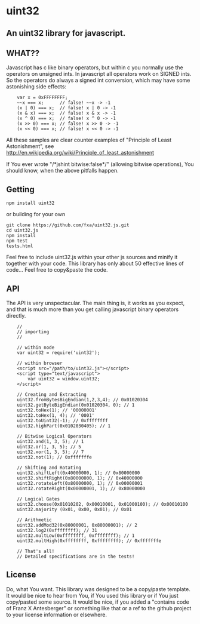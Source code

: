 uint32
======

An uint32 library for javascript.
---------------------------------

WHAT??
------

Javascript has c like binary operators, but within c you normally use the operators on unsigned ints.
In javascript all operators work on SIGNED ints. So the operators do always a signed int conversion,
which may have some astonishing side effects:

```
    var x = 0xFFFFFFFF;
    ~~x === x;      // false! ~~x -> -1
    (x | 0) === x;  // false! x | 0 -> -1
    (x & x) === x;  // false! x & x -> -1
    (x ^ 0) === x;  // false! x ^ 0 -> -1
    (x >> 0) === x; // false! x >> 0 -> -1
    (x << 0) === x; // false! x << 0 -> -1
```

All these samples are clear counter examples of "Principle of Least Astonishment", see http://en.wikipedia.org/wiki/Principle_of_least_astonishment

If You ever wrote "/\*jshint bitwise:false\*/" (allowing bitwise operations),
You should know, when the above pitfalls happen.

Getting
-------

    npm install uint32
    
or building for your own
    
    git clone https://github.com/fxa/uint32.js.git
    cd uint32.js
    npm install
    npm test
    tests.html

Feel free to include uint32.js within your other js sources and minify it together with your code.
This library has only about 50 effective lines of code...
Feel free to copy&paste the code.
    
API
--- 
The API is very unspectacular. The main thing is, it works as you expect, and that is much more than you get calling javascript binary operators directly.

```
    //
    // importing
    // 
    
    // within node
    var uint32 = require('uint32');
    
    // within browser
    <script src="/path/to/uint32.js"></script>
    <script type="text/javascript">
        var uint32 = window.uint32;
    </script>

    // Creating and Extracting
    uint32.fromBytesBigEndian(1,2,3,4); // 0x01020304
    uint32.getByteBigEndian(0x01020304, 0); // 1
    uint32.toHex(1); // '00000001'
    uint32.toHex(1, 4); // '0001'
    uint32.toUint32(-1); // 0xffffffff
    uint32.highPart(0x0102030405); // 1
    
    // Bitwise Logical Operators    
    uint32.and(1, 3, 5); // 1    
    uint32.or(1, 3, 5); // 5
    uint32.xor(1, 3, 5); // 7
    uint32.not(1); // 0xfffffffe

    // Shifting and Rotating
    uint32.shiftLeft(0x40000000, 1); // 0x80000000
    uint32.shiftRight(0x80000000, 1); // 0x40000000
    uint32.rotateLeft(0x80000000, 1); // 0x00000001
    uint32.rotateRight(0x00000001, 1); // 0x80000000

    // Logical Gates     
    uint32.choose(0x01010202, 0x00010001, 0x01000100); // 0x00010100 
    uint32.majority (0x01, 0x00, 0x01); // 0x01

    // Arithmetic
    uint32.addMod32(0x80000001, 0x80000001); // 2
    uint32.log2(0xffffffff); // 31
    uint32.multLow(0xffffffff, 0xffffffff); // 1
    uint32.multHigh(0xffffffff, 0xffffffff); // 0xfffffffe
    
    // That's all! 
    // Detailed specifications are in the tests!
```

License
-------
Do, what You want.
This library was designed to be a copy/paste template.
It would be nice to hear from You, if You used this library or if You just copy/pasted some source.
It would be nice, if you added a "contains code of Franz X Antesberger" or something like that or a ref to the github project
to your license information or elsewhere.
